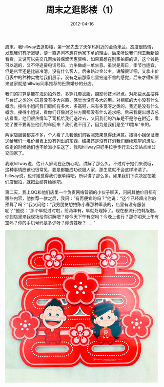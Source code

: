 ﻿---
title: "周末之逛影楼（1）"
date: 2012-04-16
categories: 
  - "essay"
tags: 
  - "周末"
  - "婚纱照"
  - "汕头"
---

周末，我hillway去逛影楼，第一家先去了沃尔玛附近的金色米兰，态度很热情，发现我们有所迟疑，便一直追问不想在他家下单的理由，后来听说我们想去新新娘看看，又说可以先交几百块钱保留优惠资格，如果真想在别家拍摄的话，这个钱是可以退的，又不停追要电话号码，力争做成一单生意。虽说是周日，季节也适宜，但是店里还是比较冷清，没有什么客人。后来路过金公主，讲解很详细，又拿出价目表中的种种实物给我们展示，没有之前那家店里穷追不舍的感觉，后来才得知原来这家就是hillway同事推荐的巴黎婚纱的分店。

我们的打算是能在海边拍外景，多穿几套衣服，摄影师技术好点。对那些水晶摆件与台灯之类的小玩意没有多大兴趣，感觉也没有多大的用。对相框的大小没有什么概念。接待小姐问我们房间有多大，多高呀，床有多宽呀之类的，我还是没有什么概念。接待小姐说，看你们好像对这些方面都没有什么追求吧。后来我提出想去总店看看，他们很热情叫了司机给我们送过去，又问我们的汽车是不是停在附近，看完了要不要再坐他们的车回来？我们说不用了，因为是我们是坐“11路车”来的。

两家店服装都差不多，个人看了几套他们的客照效果觉得还满意。接待小姐保证赠送给我们一堆价目表上没有列出的东西，结果还是没有打消我们继续观望的想法。临走的时候她们也不给派小车送了，我和hillway只好手拉手步行去公交站点坐公交回家了。

我跟hillway说，估计人家现在正伤心呢，讲解了那么久。不过对于她们来说哦，这种事情应该也很常见，要是都能成功说服人家，那生意就不会这样冷清了。hillway说，也许她觉得我们很单纯吧，所以讲了那么多。如果我们下次决定在她们店里拍，就把业绩算给她吧。

第二天，我上QQ和他们店里一个负责网络营销的小伙子聊天，问问其他价目都有哪些内容，他推荐一款之后，我问：“有再便宜的吗？”他说：“这个已经超出你的预算了吗？”我又问他：“我男朋友想拍陈小春那种军装的，店里有没有服装呢？”他说：“那个早就过时啦，前两年有，早就处理掉了。现在都流行拍韩版啦。你到店里来我现场给你讲解吧？你今天下午有空吗？今晚上也行？那你明天上午有空吗？你的手机号码是多少呀？你贵姓呀？……”

![结婚](/images/6936486650_91f08304b4.jpg)
